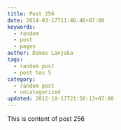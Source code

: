 ```yaml
---
title: Post 256
date: 2014-03-17T11:46:46+07:00
keywords:
  - random
  - post
  - pages
author: Dimas Lanjaka
tags:
  - random post
  - post has 5
category:
  - random post
  - uncategorized
updated: 2012-10-17T21:50:13+07:00
---
```

This is content of post 256